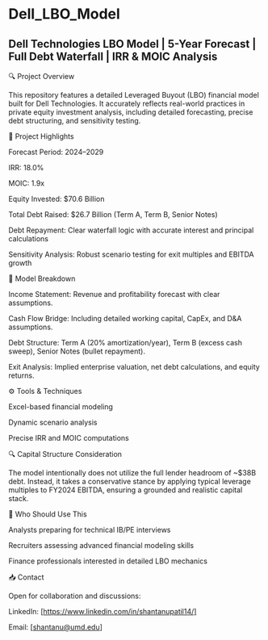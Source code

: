 # Dell_LBO_Model
Dell Technologies LBO Model | 5-Year Forecast | Full Debt Waterfall | IRR &amp; MOIC Analysis
---
🔍 Project Overview

This repository features a detailed Leveraged Buyout (LBO) financial model built for Dell Technologies. It accurately reflects real-world practices in private equity investment analysis, including detailed forecasting, precise debt structuring, and sensitivity testing.

📌 Project Highlights

Forecast Period: 2024–2029

IRR: 18.0%

MOIC: 1.9x

Equity Invested: $70.6 Billion

Total Debt Raised: $26.7 Billion (Term A, Term B, Senior Notes)

Debt Repayment: Clear waterfall logic with accurate interest and principal calculations

Sensitivity Analysis: Robust scenario testing for exit multiples and EBITDA growth

🧩 Model Breakdown

Income Statement: Revenue and profitability forecast with clear assumptions.

Cash Flow Bridge: Including detailed working capital, CapEx, and D&A assumptions.

Debt Structure: Term A (20% amortization/year), Term B (excess cash sweep), Senior Notes (bullet repayment).

Exit Analysis: Implied enterprise valuation, net debt calculations, and equity returns.

⚙️ Tools & Techniques

Excel-based financial modeling

Dynamic scenario analysis

Precise IRR and MOIC computations

🔍 Capital Structure Consideration

The model intentionally does not utilize the full lender headroom of ~$38B debt. Instead, it takes a conservative stance by applying typical leverage multiples to FY2024 EBITDA, ensuring a grounded and realistic capital stack.

🎯 Who Should Use This

Analysts preparing for technical IB/PE interviews

Recruiters assessing advanced financial modeling skills

Finance professionals interested in detailed LBO mechanics

📥 Contact

Open for collaboration and discussions:

LinkedIn: [https://www.linkedin.com/in/shantanupatil14/]

Email: [shantanu@umd.edu]
